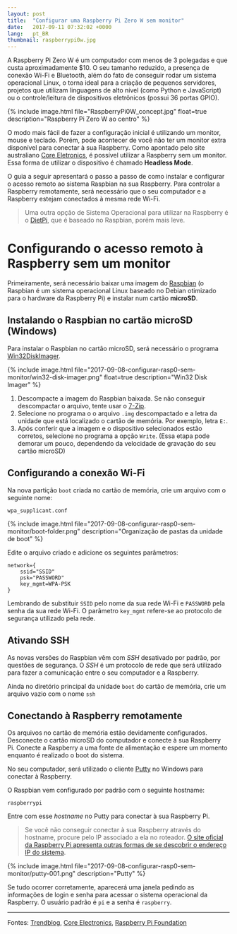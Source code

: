 ```yaml
---
layout: post
title:  "Configurar uma Raspberry Pi Zero W sem monitor"
date:   2017-09-11 07:32:02 +0000
lang:   pt_BR
thumbnail: raspberrypi0w.jpg
---
```


A Raspberry Pi Zero W é um computador com menos de 3 polegadas e que custa aproximadamente $10. O seu tamanho reduzido, a presença de conexão Wi-Fi e Bluetooth, além do fato de conseguir rodar um sistema operacional Linux, o torna ideal para a criação de pequenos servidores, projetos que utilizam linguagens de alto nível (como Python e JavaScript) ou o controle/leitura de dispositivos eletrônicos (possui 36 portas GPIO).

{% include image.html file="RaspberryPi0W_concept.jpg" float=true description="Raspberry Pi Zero W ao centro" %}

O modo mais fácil de fazer a configuração inicial é utilizando um monitor, mouse e teclado. Porém, pode acontecer de você não ter um monitor extra disponível para conectar à sua Raspberry. Como apontado pelo site australiano [Core Eletronics](https://core-electronics.com.au/tutorials/raspberry-pi-zerow-headless-wifi-setup.html), é possível utilizar a Raspberry sem um monitor. Essa forma de utilizar o dispositivo é chamado **Headless Mode**.

O guia a seguir apresentará o passo a passo de como instalar e configurar o acesso remoto ao sistema Raspbian na sua Raspberry. Para controlar a Raspberry remotamente, será necessário que o seu computador e a Raspberry estejam conectados à mesma rede Wi-Fi.

> Uma outra opção de Sistema Operacional para utilizar na Raspberry é o [DietPi](http://dietpi.com/), que é baseado no Raspbian, porém mais leve.

# Configurando o acesso remoto à Raspberry sem um monitor

Primeiramente, será necessário baixar uma imagem do [Raspbian](https://www.raspberrypi.org/downloads/raspbian/) (o Raspbian é um sistema operacional Linux baseado no Debian otimizado para o hardware da Raspberry Pi) e instalar num cartão **microSD**.

## Instalando o Raspbian no cartão microSD (Windows)

Para instalar o Raspbian no cartão microSD, será necessário o programa [Win32DiskImager](https://sourceforge.net/projects/win32diskimager/).

{% include image.html file="2017-09-08-configurar-rasp0-sem-monitor/win32-disk-imager.png" float=true description="Win32 Disk Imager" %}

1. Descompacte a imagem do Raspbian baixada. Se não conseguir descompactar o arquivo, tente usar o [7-Zip](http://www.7-zip.org/download.html).
2. Selecione no programa o o arquivo ``.img`` descompactado e a letra da unidade que está localizado o cartão de memória. Por exemplo, letra ``E:``.
3. Após conferir que a imagem e o dispositivo selecionados estão corretos, selecione no programa a opção ``Write``. (Essa etapa pode demorar um pouco, dependendo da velocidade de gravação do seu cartão microSD)

## Configurando a conexão Wi-Fi

Na nova partição ``boot`` criada no cartão de memória, crie um arquivo com o seguinte nome:

```
wpa_supplicant.conf
```

{% include image.html file="2017-09-08-configurar-rasp0-sem-monitor/boot-folder.png" description="Organização de pastas da unidade de boot" %}

Edite o arquivo criado e adicione os seguintes parâmetros:

```
network={
    ssid="SSID"
    psk="PASSWORD"
    key_mgmt=WPA-PSK
}
```

Lembrando de substituir ``SSID`` pelo nome da sua rede Wi-Fi e ``PASSWORD`` pela senha da sua rede Wi-Fi. O parâmetro ``key_mgmt`` refere-se ao protocolo de segurança utilizado pela rede.

## Ativando SSH

As novas versões do Raspbian vêm com _SSH_ desativado por padrão, por questões de segurança. O _SSH_ é um protocolo de rede que será utilizado para fazer a comunicação entre o seu computador e a Raspberry.

Ainda no diretório principal da unidade ``boot`` do cartão de memória, crie um arquivo vazio com o nome ``ssh``

## Conectando à Raspberry remotamente

Os arquivos no cartão de memória estão devidamente configurados. Desconecte o cartão microSD do computador e conecte à sua Raspberry Pi. Conecte a Raspberry a uma fonte de alimentação e espere um momento enquanto é realizado o boot do sistema.

No seu computador, será utilizado o cliente [Putty](https://www.chiark.greenend.org.uk/~sgtatham/putty/latest.html) no Windows para conectar à Raspberry.

O Raspbian vem configurado por padrão com o seguinte hostname:

```
raspberrypi
```

Entre com esse _hostname_ no Putty para conectar à sua Raspberry Pi.

> Se você não conseguir conectar à sua Raspberry através do hostname, procure pelo IP associado a ela no roteador. [O site oficial da Raspberry Pi apresenta outras formas de se descobrir o endereço IP do sistema](https://www.raspberrypi.org/documentation/remote-access/ip-address.md).

{% include image.html file="2017-09-08-configurar-rasp0-sem-monitor/putty-001.png" description="Putty" %}

Se tudo ocorrer corretamente, aparecerá uma janela pedindo as informações de login e senha para acessar o sistema operacional da Raspberry. O usuário padrão é ``pi`` e a senha é ``raspberry``.

---

Fontes: [Trendblog](http://trendblog.net/install-raspbian-sd-card-os-x-windows/), [Core Electronics](https://core-electronics.com.au/tutorials/raspberry-pi-zerow-headless-wifi-setup.html), [Raspberry Pi Foundation](https://www.raspberrypi.org/documentation/remote-access/ssh/windows.md)
